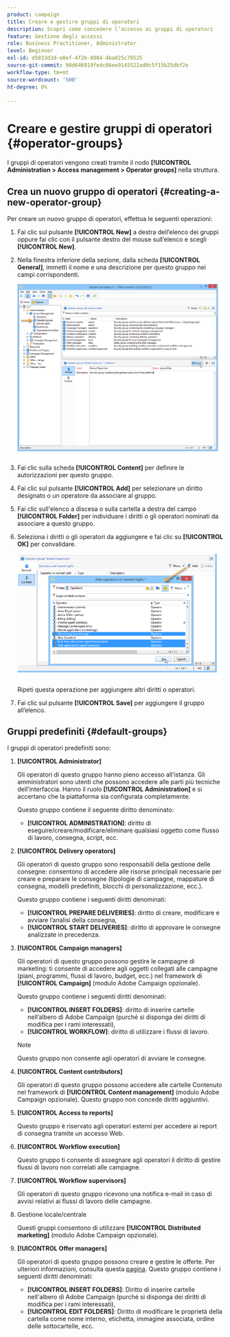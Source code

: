 ```yaml
---
product: campaign
title: Creare e gestire gruppi di operatori
description: Scopri come concedere l’accesso ai gruppi di operatori
feature: Gestione degli accessi
role: Business Practitioner, Administrator
level: Beginner
exl-id: d5833d3d-e8ef-4f2b-8084-4ba825c79525
source-git-commit: 98d646919fedc66ee9145522ad0c5f15b25dbf2e
workflow-type: tm+mt
source-wordcount: '500'
ht-degree: 0%

---
```


# Creare e gestire gruppi di operatori {#operator-groups}

I gruppi di operatori vengono creati tramite il nodo **[!UICONTROL Administration > Access management > Operator groups]** nella struttura.

## Crea un nuovo gruppo di operatori {#creating-a-new-operator-group}

Per creare un nuovo gruppo di operatori, effettua le seguenti operazioni:

1. Fai clic sul pulsante **[!UICONTROL New]** a destra dell’elenco dei gruppi oppure fai clic con il pulsante destro del mouse sull’elenco e scegli **[!UICONTROL New]**.
1. Nella finestra inferiore della sezione, dalla scheda **[!UICONTROL General]**, immetti il nome e una descrizione per questo gruppo nei campi corrispondenti.

   ![](assets/s_ncs_user_create_operator_gp.png)

1. Fai clic sulla scheda **[!UICONTROL Content]** per definire le autorizzazioni per questo gruppo.
1. Fai clic sul pulsante **[!UICONTROL Add]** per selezionare un diritto designato o un operatore da associare al gruppo.
1. Fai clic sull&#39;elenco a discesa o sulla cartella a destra del campo **[!UICONTROL Folder]** per individuare i diritti o gli operatori nominati da associare a questo gruppo.
1. Seleziona i diritti o gli operatori da aggiungere e fai clic su **[!UICONTROL OK]** per convalidare.

   ![](assets/s_ncs_user_create_operator_gp03.png)

   Ripeti questa operazione per aggiungere altri diritti o operatori.

1. Fai clic sul pulsante **[!UICONTROL Save]** per aggiungere il gruppo all’elenco.

## Gruppi predefiniti {#default-groups}

I gruppi di operatori predefiniti sono:

1. **[!UICONTROL Administrator]**

   Gli operatori di questo gruppo hanno pieno accesso all’istanza. Gli amministratori sono utenti che possono accedere alle parti più tecniche dell’interfaccia. Hanno il ruolo **[!UICONTROL Administration]** e si accertano che la piattaforma sia configurata completamente.

   Questo gruppo contiene il seguente diritto denominato:

   * **[!UICONTROL ADMINISTRATION]**: diritto di eseguire/creare/modificare/eliminare qualsiasi oggetto come flusso di lavoro, consegna, script, ecc.

1. **[!UICONTROL Delivery operators]**

   Gli operatori di questo gruppo sono responsabili della gestione delle consegne: consentono di accedere alle risorse principali necessarie per creare e preparare le consegne (tipologie di campagne, mappature di consegna, modelli predefiniti, blocchi di personalizzazione, ecc.).

   Questo gruppo contiene i seguenti diritti denominati:

   * **[!UICONTROL PREPARE DELIVERIES]**: diritto di creare, modificare e avviare l’analisi della consegna,
   * **[!UICONTROL START DELIVERIES]**: diritto di approvare le consegne analizzate in precedenza.

1. **[!UICONTROL Campaign managers]**

   Gli operatori di questo gruppo possono gestire le campagne di marketing: ti consente di accedere agli oggetti collegati alle campagne (piani, programmi, flussi di lavoro, budget, ecc.) nel framework di **[!UICONTROL Campaign]** (modulo Adobe Campaign opzionale).

   Questo gruppo contiene i seguenti diritti denominati:

   * **[!UICONTROL INSERT FOLDERS]**: diritto di inserire cartelle nell’albero di Adobe Campaign (purché si disponga dei diritti di modifica per i rami interessati),
   * **[!UICONTROL WORKFLOW]**: diritto di utilizzare i flussi di lavoro.
   >[!NOTE]
   >
   >Questo gruppo non consente agli operatori di avviare le consegne.

1. **[!UICONTROL Content contributors]**

   Gli operatori di questo gruppo possono accedere alle cartelle Contenuto nel framework di **[!UICONTROL Content management]** (modulo Adobe Campaign opzionale). Questo gruppo non concede diritti aggiuntivi.

1. **[!UICONTROL Access to reports]**

   Questo gruppo è riservato agli operatori esterni per accedere ai report di consegna tramite un accesso Web.

1. **[!UICONTROL Workflow execution]**

   Questo gruppo ti consente di assegnare agli operatori il diritto di gestire flussi di lavoro non correlati alle campagne.

1. **[!UICONTROL Workflow supervisors]**

   Gli operatori di questo gruppo ricevono una notifica e-mail in caso di avvisi relativi ai flussi di lavoro delle campagne.

1. Gestione locale/centrale

   Questi gruppi consentono di utilizzare **[!UICONTROL Distributed marketing]** (modulo Adobe Campaign opzionale).

1. **[!UICONTROL Offer managers]**

   Gli operatori di questo gruppo possono creare e gestire le offerte. Per ulteriori informazioni, consulta questa [pagina](../../interaction/using/operator-profiles.md).
Questo gruppo contiene i seguenti diritti denominati:

   * **[!UICONTROL INSERT FOLDERS]**: Diritto di inserire cartelle nell&#39;albero di Adobe Campaign (purché si disponga dei diritti di modifica per i rami interessati),
   * **[!UICONTROL EDIT FOLDERS]**: Diritto di modificare le proprietà della cartella come nome interno, etichetta, immagine associata, ordine delle sottocartelle, ecc.
